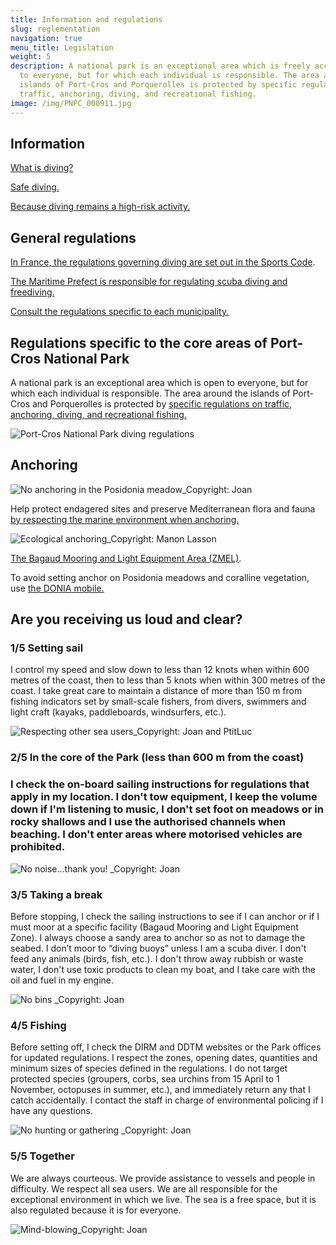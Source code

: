 ```yaml
---
title: Information and regulations
slug: reglementation
navigation: true
menu_title: Legislation
weight: 5
description: A national park is an exceptional area which is freely accessible
  to everyone, but for which each individual is responsible. The area around the
  islands of Port-Cros and Porquerolles is protected by specific regulations on
  traffic, anchoring, diving, and recreational fishing.
image: /img/PNPC_000911.jpg
---
```

## Information

[What is diving?](https://www.sportsdenature.gouv.fr/plongee)

[Safe diving.](https://ffessm.fr/uploads/media/docs/0001/06/179dc95ae83b3c2d7eb5e38e932fb0831747c521.pdf)

[Because diving remains a high-risk activity.](https://www.var.gouv.fr/Actions-de-l-Etat/Jeunesse-et-sports/Prevenir-les-accidents-de-plongee-sous-marine)

## General regulations 

[In France, the regulations governing diving are set out in the Sports Code](https://www.sportsdenature.gouv.fr/plongee/reglementation/encadrement). 

[The Maritime Prefect is responsible for regulating scuba diving and freediving.](https://www.premar-mediterranee.gouv.fr/uploads/mediterranee/pages/f213416444c8bae07a1910da8314de37.pdf)

[Consult the regulations specific to each municipality.](https://www.premar-mediterranee.gouv.fr/arretes)

## Regulations specific to the core areas of Port-Cros National Park

A national park is an exceptional area which is open to everyone, but for which each individual is responsible. The area around the islands of Port-Cros and Porquerolles is protected by [specific regulations on traffic, anchoring, diving, and recreational fishing.](https://www.portcros-parcnational.fr/fr/le-parc-national-de-port-cros/la-reglementation/reglementation-en-mer-port-cros-et-porquerolles)

![](/img/PNPC_plong-e-coeur_red.jpeg "Port-Cros National Park diving regulations")

## Anchoring

![](/img/image-15.png "No anchoring in the Posidonia meadow_Copyright: Joan")

Help protect endagered sites and preserve Mediterranean flora and fauna[ by respecting the marine environment when anchoring.](https://www.portcros-parcnational.fr/fr/documents/pour-un-mouillage-respectueux-du-milieu-marin)

![](/img/image-19.png "Ecological anchoring_Copyright: Manon Lasson")

[The Bagaud Mooring and Light Equipment Area (ZMEL)](https://www.portcros-parcnational.fr/fr/des-decouvertes/sejourner/la-zmel-de-bagaud).

To avoid setting anchor on Posidonia meadows and coralline vegetation, use [the DONIA mobile.](https://donia.fr/)

## Are you receiving us loud and clear?

### 1/5 Setting sail 

I control my speed and slow down to less than 12 knots when within 600 metres of the coast, then to less than 5 knots when within 300 metres of the coast. I take great care to maintain a distance of more than 150 m from fishing indicators set by small-scale fishers, from divers, swimmers and light craft (kayaks, paddleboards, windsurfers, etc.).

![](/img/image-14.png "Respecting other sea users_Copyright: Joan and PtitLuc")

### 2/5 In the core of the Park (less than 600 m from the coast)

### I check the on-board sailing instructions for regulations that apply in my location. I don't tow equipment, I keep the volume down if I'm listening to music, I don't set foot on meadows or in rocky shallows and I use the authorised channels when beaching. I don't enter areas where motorised vehicles are prohibited.

![](/img/image-13.png "No noise...thank you! _Copyright: Joan")

### 3/5 Taking a break

Before stopping, I check the sailing instructions to see if I can anchor or if I must moor at a specific facility (Bagaud Mooring and Light Equipment Zone). I always choose a sandy area to anchor so as not to damage the seabed. I don’t moor to “diving buoys” unless I am a scuba diver. I don't feed any animals (birds, fish, etc.). I don't throw away rubbish or waste water, I don't use toxic products to clean my boat, and I take care with the oil and fuel in my engine.

![](/img/image-12.png "No bins _Copyright: Joan")

### 4/5 Fishing

Before setting off, I check the DIRM and DDTM websites or the Park offices for updated regulations. I respect the zones, opening dates, quantities and minimum sizes of species defined in the regulations. I do not target protected species (groupers, corbs, sea urchins from 15 April to 1 November, octopuses in summer, etc.), and immediately return any that I catch accidentally. I contact the staff in charge of environmental policing if I have any questions.

![](/img/image-11.png "No hunting or gathering _Copyright: Joan ")

### 5/5 Together

We are always courteous. We provide assistance to vessels and people in difficulty. We respect all sea users. We are all responsible for the exceptional environment in which we live. The sea is a free space, but it is also regulated because it is for everyone.

![](/img/image-10.png "Mind-blowing_Copyright: Joan")
